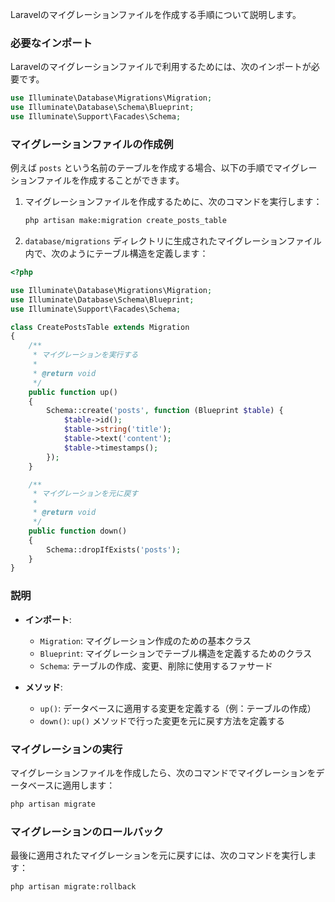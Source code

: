 Laravelのマイグレーションファイルを作成する手順について説明します。

### 必要なインポート
Laravelのマイグレーションファイルで利用するためには、次のインポートが必要です。
```php
use Illuminate\Database\Migrations\Migration;
use Illuminate\Database\Schema\Blueprint;
use Illuminate\Support\Facades\Schema;
```

### マイグレーションファイルの作成例
例えば `posts` という名前のテーブルを作成する場合、以下の手順でマイグレーションファイルを作成することができます。

1. マイグレーションファイルを作成するために、次のコマンドを実行します：
   ```bash
   php artisan make:migration create_posts_table
   ```

2. `database/migrations` ディレクトリに生成されたマイグレーションファイル内で、次のようにテーブル構造を定義します：

```php
<?php

use Illuminate\Database\Migrations\Migration;
use Illuminate\Database\Schema\Blueprint;
use Illuminate\Support\Facades\Schema;

class CreatePostsTable extends Migration
{
    /**
     * マイグレーションを実行する
     *
     * @return void
     */
    public function up()
    {
        Schema::create('posts', function (Blueprint $table) {
            $table->id();
            $table->string('title');
            $table->text('content');
            $table->timestamps();
        });
    }

    /**
     * マイグレーションを元に戻す
     *
     * @return void
     */
    public function down()
    {
        Schema::dropIfExists('posts');
    }
}
```

### 説明
- **インポート**:
  - `Migration`: マイグレーション作成のための基本クラス
  - `Blueprint`: マイグレーションでテーブル構造を定義するためのクラス
  - `Schema`: テーブルの作成、変更、削除に使用するファサード

- **メソッド**:
  - `up()`: データベースに適用する変更を定義する（例：テーブルの作成）
  - `down()`: `up()` メソッドで行った変更を元に戻す方法を定義する

### マイグレーションの実行
マイグレーションファイルを作成したら、次のコマンドでマイグレーションをデータベースに適用します：

```bash
php artisan migrate
```

### マイグレーションのロールバック
最後に適用されたマイグレーションを元に戻すには、次のコマンドを実行します：

```bash
php artisan migrate:rollback
```
